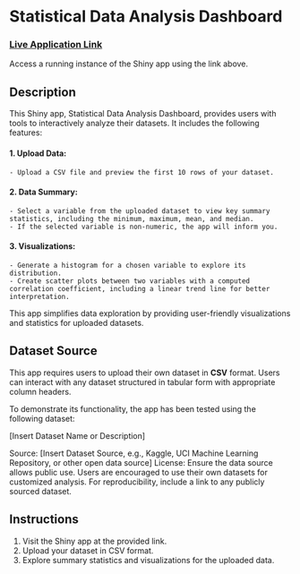 # Statistical Data Analysis Dashboard
### [Live Application Link](https://ajung02.shinyapps.io/assignment-b3/)
Access a running instance of the Shiny app using the link above.

## Description
This Shiny app, Statistical Data Analysis Dashboard, provides users with tools to interactively analyze their datasets. It includes the following features:

#### 1. Upload Data: 
    - Upload a CSV file and preview the first 10 rows of your dataset.

#### 2. Data Summary:
    - Select a variable from the uploaded dataset to view key summary statistics, including the minimum, maximum, mean, and median.
    - If the selected variable is non-numeric, the app will inform you.

#### 3. Visualizations:
    - Generate a histogram for a chosen variable to explore its distribution.
    - Create scatter plots between two variables with a computed correlation coefficient, including a linear trend line for better interpretation.


This app simplifies data exploration by providing user-friendly visualizations and statistics for uploaded datasets.

## Dataset Source
This app requires users to upload their own dataset in **CSV** format. Users can interact with any dataset structured in tabular form with appropriate column headers.

To demonstrate its functionality, the app has been tested using the following dataset:

[Insert Dataset Name or Description]

Source: [Insert Dataset Source, e.g., Kaggle, UCI Machine Learning Repository, or other open data source]
License: Ensure the data source allows public use.
Users are encouraged to use their own datasets for customized analysis. For reproducibility, include a link to any publicly sourced dataset.

## Instructions
1. Visit the Shiny app at the provided link.
2. Upload your dataset in CSV format.
3. Explore summary statistics and visualizations for the uploaded data.

